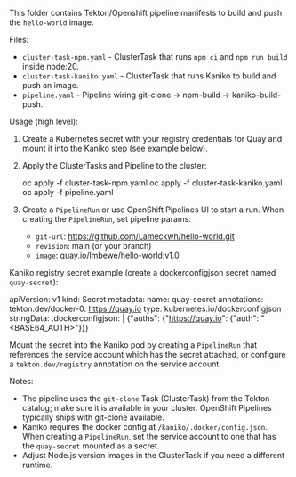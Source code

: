 This folder contains Tekton/Openshift pipeline manifests to build and push the `hello-world` image.

Files:
- `cluster-task-npm.yaml` - ClusterTask that runs `npm ci` and `npm run build` inside node:20.
- `cluster-task-kaniko.yaml` - ClusterTask that runs Kaniko to build and push an image.
- `pipeline.yaml` - Pipeline wiring git-clone -> npm-build -> kaniko-build-push.

Usage (high level):
1. Create a Kubernetes secret with your registry credentials for Quay and mount it into the Kaniko step (see example below).
2. Apply the ClusterTasks and Pipeline to the cluster:

   oc apply -f cluster-task-npm.yaml
   oc apply -f cluster-task-kaniko.yaml
   oc apply -f pipeline.yaml

3. Create a `PipelineRun` or use OpenShift Pipelines UI to start a run. When creating the `PipelineRun`, set pipeline params:
   - `git-url`: https://github.com/Lameckwh/hello-world.git
   - `revision`: main (or your branch)
   - `image`: quay.io/lmbewe/hello-world:v1.0

Kaniko registry secret example (create a dockerconfigjson secret named `quay-secret`):

apiVersion: v1
kind: Secret
metadata:
  name: quay-secret
  annotations:
    tekton.dev/docker-0: https://quay.io
type: kubernetes.io/dockerconfigjson
stringData:
  .dockerconfigjson: |
    {"auths": {"https://quay.io": {"auth": "<BASE64_AUTH>"}}}

Mount the secret into the Kaniko pod by creating a `PipelineRun` that references the service account which has the secret attached, or configure a `tekton.dev/registry` annotation on the service account.

Notes:
- The pipeline uses the `git-clone` Task (ClusterTask) from the Tekton catalog; make sure it is available in your cluster. OpenShift Pipelines typically ships with git-clone available.
- Kaniko requires the docker config at `/kaniko/.docker/config.json`. When creating a `PipelineRun`, set the service account to one that has the `quay-secret` mounted as a secret.
- Adjust Node.js version images in the ClusterTask if you need a different runtime.

